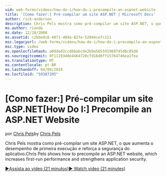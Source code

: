 ```yaml
---
uid: web-forms/videos/how-do-i/how-do-i-precompile-an-aspnet-website
title: '[Como fazer:] Pré-compilar um site ASP.NET | Microsoft Docs'
author: rick-anderson
description: Chris Pels mostra como pré-compilar um site ASP.NET, o que aumenta o desempenho de primeira execução e reforça a segurança do aplicativo.
ms.author: riande
ms.date: 12/18/2008
ms.assetid: c2bbe9c6-4071-40da-82fe-52044ce7c211
msc.legacyurl: /web-forms/videos/how-do-i/how-do-i-precompile-an-aspnet-website
msc.type: video
ms.openlocfilehash: a0ddad2ccd6babcde2b9a565591969745d8c85d0
ms.sourcegitcommit: 0f1119340e4464720cfd16d0ff15764746ea1fea
ms.translationtype: MT
ms.contentlocale: pt-BR
ms.lasthandoff: 04/09/2019
ms.locfileid: "59387295"
---
```

# <a name="how-do-i-precompile-an-aspnet-website"></a><span data-ttu-id="4b239-103">[Como fazer:] Pré-compilar um site ASP.NET</span><span class="sxs-lookup"><span data-stu-id="4b239-103">[How Do I:] Precompile an ASP.NET Website</span></span>

<span data-ttu-id="4b239-104">por [Chris Pels](https://twitter.com/chrispels)</span><span class="sxs-lookup"><span data-stu-id="4b239-104">by [Chris Pels](https://twitter.com/chrispels)</span></span>

<span data-ttu-id="4b239-105">Chris Pels mostra como pré-compilar um site ASP.NET, o que aumenta o desempenho de primeira execução e reforça a segurança do aplicativo.</span><span class="sxs-lookup"><span data-stu-id="4b239-105">Chris Pels shows how to precompile an ASP.NET website, which increases first-run performance and strengthens application security.</span></span>

[<span data-ttu-id="4b239-106">&#9654;Assista ao vídeo (21 minutos)</span><span class="sxs-lookup"><span data-stu-id="4b239-106">&#9654; Watch video (21 minutes)</span></span>](https://channel9.msdn.com/Blogs/ASP-NET-Site-Videos/how-do-i-precompile-an-aspnet-website)
